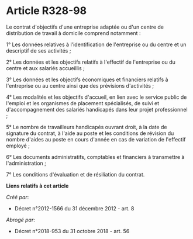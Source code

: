 # Article R328-98

Le contrat d'objectifs d'une entreprise adaptée ou d'un centre de distribution de travail à domicile comprend notamment : 

1° Les données relatives à l'identification de l'entreprise ou du centre et un descriptif de ses activités ; 

2° Les données et les objectifs relatifs à l'effectif de l'entreprise ou du centre et aux salariés accueillis ; 

3° Les données et les objectifs économiques et financiers relatifs à l'entreprise ou au centre ainsi que des prévisions
d'activités ; 

4° Les modalités et les objectifs d'accueil, en lien avec le service public de l'emploi et les organismes de placement
spécialisés, de suivi et d'accompagnement des salariés handicapés dans leur projet professionnel ; 

5° Le nombre de travailleurs handicapés ouvrant droit, à la date de signature du contrat, à l'aide au poste et les conditions
de révision du nombre d'aides au poste en cours d'année en cas de variation de l'effectif employé ; 

6° Les documents administratifs, comptables et financiers à transmettre à l'administration ; 

7° Les conditions d'évaluation et de résiliation du contrat.

**Liens relatifs à cet article**

_Créé par_:

  - Décret n°2012-1566 du 31 décembre 2012 - art. 8

_Abrogé par_:

  - Décret n°2018-953 du 31 octobre 2018 - art. 56
